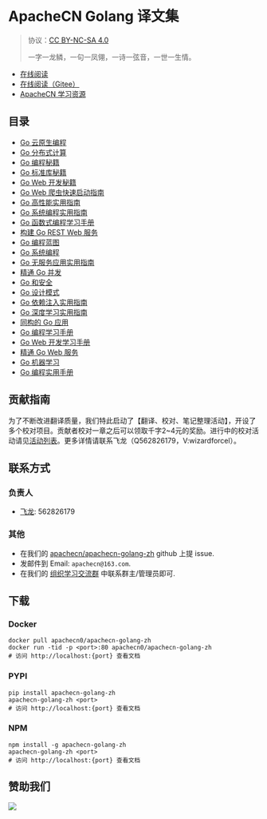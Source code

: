 # ApacheCN Golang 译文集

> 协议：[CC BY-NC-SA 4.0](http://creativecommons.org/licenses/by-nc-sa/4.0/)
> 
> 一字一龙鳞，一句一凤翎，一诗一弦音，一世一生情。

* [在线阅读](https://go.apachecn.org)
* [在线阅读（Gitee）](https://apachecn.gitee.io/doc-template/)
* [ApacheCN 学习资源](http://docs.apachecn.org/)

## 目录

+   [Go 云原生编程](docs/cloud-native-prog-go/SUMMARY.md)
+   [Go 分布式计算](docs/dist-comp-go/SUMMARY.md)
+   [Go 编程秘籍](docs/go-prog-cb/SUMMARY.md)
+   [Go 标准库秘籍](docs/go-std-lib-cb/SUMMARY.md)
+   [Go Web 开发秘籍](docs/go-web-dev-cb/SUMMARY.md)
+   [Go Web 爬虫快速启动指南](docs/go-web-scrap-quick-start-guide/SUMMARY.md)
+   [Go 高性能实用指南](docs/handson-hiperf-go/SUMMARY.md)
+   [Go 系统编程实用指南](docs/handson-sys-prog-go/SUMMARY.md)
+   [Go 函数式编程学习手册](docs/learn-func-prog-go/SUMMARY.md)
+   [构建 Go REST Web 服务](docs/build-rest-websvc-go/SUMMARY.md)
+   [Go 编程蓝图](docs/go-prog-blueprint/SUMMARY.md)
+   [Go 系统编程](docs/go-sys-prog/SUMMARY.md)
+   [Go 无服务应用实用指南](docs/handson-svrless-app-go/SUMMARY.md)
+   [精通 Go 并发](docs/master-concur-go/SUMMARY.md)
+   [Go 和安全](docs/sec-go/SUMMARY.md)
+   [Go 设计模式](docs/go-design-ptn/SUMMARY.md)
+   [Go 依赖注入实用指南](docs/handson-dep-inj-go/SUMMARY.md)
+   [Go 深度学习实用指南](docs/handson-dl-go/SUMMARY.md)
+   [同构的 Go 应用](docs/iso-go/SUMMARY.md)
+   [Go 编程学习手册](docs/learn-go-prog/SUMMARY.md)
+   [Go Web 开发学习手册](docs/learn-go-web-dev/SUMMARY.md)
+   [精通 Go Web 服务](docs/master-go-websvc/SUMMARY.md)
+   [Go 机器学习](docs/ml-go/SUMMARY.md)
+   [Go 编程实用手册](docs/handson-go-prog/SUMMARY.md)

## 贡献指南

为了不断改进翻译质量，我们特此启动了【翻译、校对、笔记整理活动】，开设了多个校对项目。贡献者校对一章之后可以领取千字2\~4元的奖励。进行中的校对活动请见[活动列表](https://home.apachecn.org/#/docs/activity/docs-activity)。更多详情请联系飞龙（Q562826179，V:wizardforcel）。

## 联系方式

### 负责人

* [飞龙](https://github.com/wizardforcel): 562826179

### 其他

*   在我们的 [apachecn/apachecn-golang-zh](https://github.com/apachecn/apachecn-golang-zh) github 上提 issue.
*   发邮件到 Email: `apachecn@163.com`.
*   在我们的 [组织学习交流群](http://www.apachecn.org/organization/348.html) 中联系群主/管理员即可.

## 下载

### Docker

```
docker pull apachecn0/apachecn-golang-zh
docker run -tid -p <port>:80 apachecn0/apachecn-golang-zh
# 访问 http://localhost:{port} 查看文档
```

### PYPI

```
pip install apachecn-golang-zh
apachecn-golang-zh <port>
# 访问 http://localhost:{port} 查看文档
```

### NPM

```
npm install -g apachecn-golang-zh
apachecn-golang-zh <port>
# 访问 http://localhost:{port} 查看文档
```

## 赞助我们

![](http://data.apachecn.org/img/about/donate.jpg)
